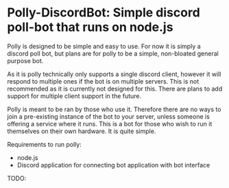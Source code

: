 # Polly-DiscordBot: Simple discord poll-bot that runs on node.js
Polly is designed to be simple and easy to use. For now it is simply a discord poll bot,
but plans are for polly to be a simple, non-bloated general purpose bot. 

As it is polly technically only supports a single discord client, however it will 
respond to multiple ones if the bot is on multiple servers. This is not recommended
as it is currently not designed for this. There are plans to add support for multiple client
support in the future. 

Polly is meant to be ran by those who use it. Therefore there are no ways to join a pre-existing instance of the 
bot to your server, unless someone is offering a service where it runs. This is a bot for those who wish to run it themselves
on their own hardware. It is quite simple.

Requirements to run polly:
- node.js
- Discord application for connecting bot application with bot interface

TODO:

